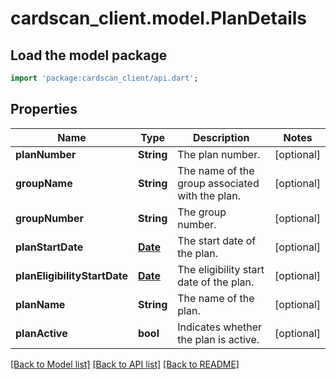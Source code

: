 # cardscan_client.model.PlanDetails

## Load the model package
```dart
import 'package:cardscan_client/api.dart';
```

## Properties
Name | Type | Description | Notes
------------ | ------------- | ------------- | -------------
**planNumber** | **String** | The plan number. | [optional] 
**groupName** | **String** | The name of the group associated with the plan. | [optional] 
**groupNumber** | **String** | The group number. | [optional] 
**planStartDate** | [**Date**](Date.md) | The start date of the plan. | [optional] 
**planEligibilityStartDate** | [**Date**](Date.md) | The eligibility start date of the plan. | [optional] 
**planName** | **String** | The name of the plan. | [optional] 
**planActive** | **bool** | Indicates whether the plan is active. | [optional] 

[[Back to Model list]](../README.md#documentation-for-models) [[Back to API list]](../README.md#documentation-for-api-endpoints) [[Back to README]](../README.md)


